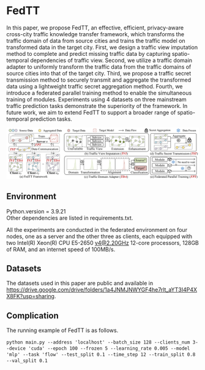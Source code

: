 # FedTT

In this paper, we propose FedTT, an effective, efficient, privacy-aware cross-city traffic knowledge transfer framework,
which transforms the traffic domain of data from source cities and trains the traffic model on transformed data in the
target city. First, we design a traffic view imputation method to complete and predict missing traffic data by capturing
spatio-temporal dependencies of traffic view. Second, we utilize a traffic domain adapter to uniformly transform the
traffic data from the traffic domains of source cities into that of the target city. Third, we propose a traffic secret
transmission method to securely transmit and aggregate the transformed data using a lightweight traffic secret
aggregation method. Fourth, we introduce a federated parallel training method to enable the simultaneous training of
modules. Experiments using 4 datasets on three mainstream traffic prediction tasks demonstrate the superiority of the
framework. In future work, we aim to extend FedTT to support a broader range of spatio-temporal prediction tasks.

![framework.png](framework.png)

## Environment

Python.version = 3.9.21<br>
Other dependencies are listed in requirements.txt.

All the experiments are conducted in the federated environment on four nodes, one as a server and the other three as
clients, each equipped with two Intel(R) Xeon(R) CPU E5-2650 v4@2.20GHz 12-core processors, 128GB of RAM, and an
internet speed of 100MB/s.

## Datasets

The datasets used in this paper are public and available
in https://drive.google.com/drive/folders/1a4JNMJNWYGF4he7rlt_aYT3I4P4XX8FK?usp=sharing.

## Complication

The running example of FedTT is as follows.

````
python main.py --address 'localhost' --batch_size 128 --clients_num 3--device 'cuda' --epoch 100 --frozen 5 --learning_rate 0.005 --model 'mlp' --task 'flow' --test_split 0.1 --time_step 12 --train_split 0.8 --val_split 0.1